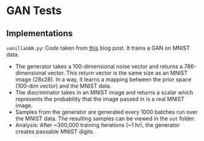 # GAN Tests

## Implementations

`vanillaGAN.py`: Code taken from [this](https://wiseodd.github.io/techblog/2016/09/17/gan-tensorflow/)
blog post. It trains a GAN on MNIST data.
- The generator takes a 100-dimensional noise vector and returns a 786-dimensional
vector. This return vector is the same size as an MNIST image (28x28). In a way,
it learns a mapping between the prior space (100-dim vector) and the MNIST data.
- The discriminator takes in an MNIST image and returns a scalar which represents
the probability that the image passed in is a real MNIST image.
- Samples from the generator are generated every 1000 batches run over the MNIST data. The resulting samples can be viewed in the `out` folder.
- Analysis: After ~300,000 training iterations (~1 hr), the generator creates passable MNIST digits.
